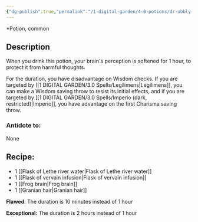 ```yaml
---
{"dg-publish":true,"permalink":"/1-digital-garden/4-0-potions/dr-ubbly-s-oblivious-unction/","tags":["potion","extracurricular","common"]}
---
```


*Potion, common 

## Description

When you drink this potion, your brain's perception is softened for 1 hour, to protect it from harmful thoughts.

For the duration, you have disadvantage on Wisdom checks. If you are targeted by [[1 DIGITAL GARDEN/3.0 Spells/Legilimens\|Legilimens]], you can make a Wisdom saving throw to resist its initial effects, and if you are targeted by [[1 DIGITAL GARDEN/3.0 Spells/Imperio (dark, restricted)\|Imperio]], you have advantage on the first Charisma saving throw.

### Antidote to: 
None

## Recipe:

- 1 [[Flask of Lethe river water\|Flask of Lethe river water]]
- 1 [[Flask of vervain infusion\|Flask of vervain infusion]]
- 1 [[Frog brain\|Frog brain]]
- 1 [[Granian hair\|Granian hair]]

**Flawed**:
The duration is 10 minutes instead of 1 hour

**Exceptional:** 
The duration is 2 hours instead of 1 hour